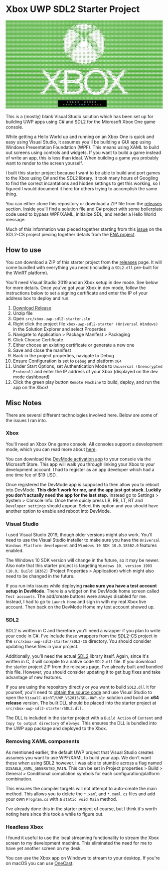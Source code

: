 
# Xbox UWP SDL2 Starter Project

![showcase](.readme/screenshot.jpg)

This is a (mostly) blank Visual Studio solution which has been set up for building UWP apps using C# and SDL2 for the Microsoft Xbox One game console.

While getting a Hello World up and running on an Xbox One is quick and easy using Visual Studio, it assumes you'll be building a GUI app using Windows Presentation Foundation (WPF). This means using XAML to build out screens using controls and widgets. If you want to build a game instead of write an app, this is less than ideal. When building a game you probably want to render to the screen yourself.

I built this starter project because I want to be able to build and port games to the Xbox using C# and the SDL2 library. It took many hours of Googling to find the correct incantations and hidden settings to get this working, so I figured I would document it here for others trying to accomplish the same thing.

You can either clone this repository or download a ZIP file from the [releases](https://github.com/Justin-Credible/xbox-uwp-sdl2-starter/releases) section. Inside you'll find a solution file and C# project with some boilerplate code used to bypass WPF/XAML, initialize SDL, and render a Hello World message.

Much of this information was pieced together starting from this [issue](https://github.com/flibitijibibo/SDL2-CS/issues/114) on the SDL2-CS project piecing together details from the [FNA project](https://fna-xna.github.io/).

## How to use

You can download a ZIP of this starter project from the [releases](https://github.com/Justin-Credible/xbox-uwp-sdl2-starter/releases) page. It will come bundled with everything you need (including a `SDL2.dll` pre-built for the WinRT platform).

You'll need Visual Studio 2019 and an Xbox setup in dev mode. See below for more details. Once you've got your Xbox in dev mode, follow the instructions below to set a signing certificate and enter the IP of your address box to deploy and run.

1. [Download Release](https://github.com/Justin-Credible/xbox-uwp-sdl2-starter/releases)
2. Unzip file
3. Open `src/xbox-uwp-sdl2-starter.sln`
4. Right click the project file `xbox-uwp-sdl2-starter (Universal Windows)` in the Solution Explorer and select Properties
5. Navigate to Application > Package Manifest > Packaging
6. Click Choose Certificate
7. Either choose an existing certificate or generate a new one
8. Save and close the manifest
9. Back in the project properties, navigate to Debug
10. Ensure Configuration is set to `Debug` and platform `x64`
11. Under Start Options, set Authentication Mode to `Universal (Unencrypted Protocol)` and enter the IP address of your Xbox (displayed on the dev mode dashboard)
12. Click the green play button `Remote Machine` to build, deploy, and run the app on the Xbox!

## Misc Notes

There are several different technologies involved here. Below are some of the issues I ran into.

### Xbox

You'll need an Xbox One game console. All consoles support a development mode, which you can read more about [here](https://docs.microsoft.com/en-us/windows/uwp/xbox-apps/).

You can download the [DevMode activation app](https://docs.microsoft.com/en-us/windows/uwp/xbox-apps/devkit-activation) to your console via the Microsoft Store. This app will walk you through linking your Xbox to your development account. I had to register as an app developer which had a one time fee of $19 USD.

Once registered the DevMode app is supposed to then allow you to reboot into DevMode. **This didn't work for me, and the app just got stuck. Luckily you don't actually need the app for the last step.** Instead go to Settings > System > Console Info. Once there quicly press LB, RB, LT, RT and `Developer settings` should appear. Select this option and you should have another option to enable and reboot into DevMode.

### Visual Studio

I used Visual Studio 2019, though older versions might also work. You'll need to use the Visual Studio installer to make sure you have the `Universal Windows Platform development` and `Windows 10 SDK 10.0.18362.0` features enabled.

The Windows 10 SDK version will change in the future, so it may be newer. Also note that this starter project is targeting `Windows 10, version 1903 (10.0; Build 18362)` (Project Properties > Application) which might also need to be changed in the future.

If you run into issues while deploying **make sure you have a test account setup in DevMode**. There is a widget on the DevMode home screen called `Test accounts`. The add/create buttons were always disabled for me. Instead, I had to go to `Launch Home` and sign in with my real Xbox live account. Then back on the DevMode Home my test account showed up.

### SDL2

SDL2 is written in C and therefore you'll need a wrapper if you plan to write your code in C#. I've include these wrappers from the [SDL2-CS](https://github.com/flibitijibibo/SDL2-CS) project in the `src/xbox-uwp-sdl2-starter/SDL2-CS` directory. You should consider updating these files in your project.

Additionally, you'll need the actual [SDL2](https://www.libsdl.org/) library itself. Again, since it's written in C, it will compile to a native code `SDL2.dll` file. If you download the starter project ZIP from the releases page, I've already built and bundled this file. However, you should consider updating it to get bug fixes and take advantage of new features.

If you are using the repository directly or you want to build `SDL2.dll` it for yourself, you'll need to [obtain the source code](https://www.libsdl.org/download-2.0.php) and use Visual Studio to open the `VisualC-WinRT/UWP_VS2015/SDL-UWP.sln` solution and build an **x64 release** version. The built DLL should be placed into the starter project at `src/xbox-uwp-sdl2-starter/SDL2.dll`.

The DLL is included in the starter project with a `Build Action` of `Content` and `Copy to output directory` of `Always`. This ensures the DLL is bundled into the UWP app package and deployed to the Xbox.

### Removing XAML components

As mentioned earlier, the default UWP project that Visual Studio creates assumes you want to use WPF/XAML to build your app. We don't want these when using SDL2 however. I was able to stumble across a flag named `DISABLE_XAML_GENERATED_MAIN`. This can be set in Project properties > Build > General > Conditional compilation symbols for each configuration/platform combination.

This ensures the compiler targets will not attempt to auto-create the main method. This allows you to delete the `*.xaml` and `*.xaml.cs` files and add your own `Program.cs` with a `static void Main` method.

I've already done this in the starter project of course, but I think it's worth noting here since this took a while to figure out.

### Headless Xbox

I found it useful to use the local streaming functionality to stream the Xbox screen to my development machine. This eliminated the need for me to have yet another screen on my desk.

You can use the Xbox app on Windows to stream to your desktop. If you're on macOS you can use [OneCast](https://onecast.me/).
